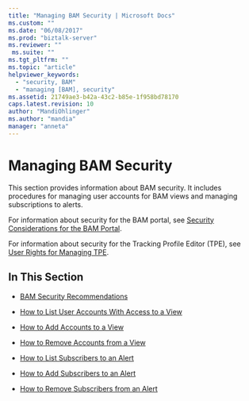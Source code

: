 ```yaml
---
title: "Managing BAM Security | Microsoft Docs"
ms.custom: ""
ms.date: "06/08/2017"
ms.prod: "biztalk-server"
ms.reviewer: ""
 ms.suite: ""
ms.tgt_pltfrm: ""
ms.topic: "article"
helpviewer_keywords: 
  - "security, BAM"
  - "managing [BAM], security"
ms.assetid: 21749ae3-b42a-43c2-b85e-1f958bd78170
caps.latest.revision: 10
author: "MandiOhlinger"
ms.author: "mandia"
manager: "anneta"
---
```

# Managing BAM Security
This section provides information about BAM security. It includes procedures for managing user accounts for BAM views and managing subscriptions to alerts.  
  
 For information about security for the BAM portal, see [Security Considerations for the BAM Portal](../core/security-considerations-for-the-bam-portal.md).  
  
 For information about security for the Tracking Profile Editor (TPE), see [User Rights for Managing TPE](../core/user-rights-for-managing-tpe.md).  
  
## In This Section  
  
-   [BAM Security Recommendations](../core/bam-security-recommendations.md)  
  
-   [How to List User Accounts With Access to a View](../core/how-to-list-user-accounts-with-access-to-a-view.md)  
  
-   [How to Add Accounts to a View](../core/how-to-add-accounts-to-a-view.md)  
  
-   [How to Remove Accounts from a View](../core/how-to-remove-accounts-from-a-view.md)  
  
-   [How to List Subscribers to an Alert](../core/how-to-list-subscribers-to-an-alert.md)  
  
-   [How to Add Subscribers to an Alert](../core/how-to-add-subscribers-to-an-alert.md)  
  
-   [How to Remove Subscribers from an Alert](../core/how-to-remove-subscribers-from-an-alert.md)